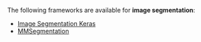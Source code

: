 The following frameworks are available for **image segmentation**:

* [Image Segmentation Keras](image-segmentation-keras.md)
* [MMSegmentation](mmsegmentation.md)
